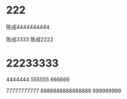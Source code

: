 ﻿
# 222



陈成4444444444

陈成3333
陈成2222


# 22233333
4444444
555555
666666


77777777777
8888888888888888
999999999

